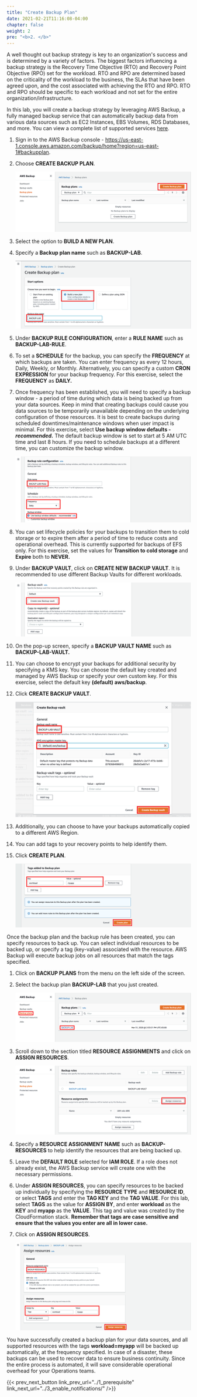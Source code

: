 ```yaml
---
title: "Create Backup Plan"
date: 2021-02-21T11:16:08-04:00
chapter: false
weight: 2
pre: "<b>2. </b>"
---
```


A well thought out backup strategy is key to an organization's success and is determined by a variety of factors. The biggest factors influencing a backup strategy is the Recovery Time Objective (RTO) and Recovery Point Objective (RPO) set for the workload. RTO and RPO are determined based on the criticality of the workload to the business, the SLAs that have been agreed upon, and the cost associated with achieving the RTO and RPO. RTO and RPO should be specific to each workload and not set for the entire organization/infrastructure.

In this lab, you will create a backup strategy by leveraging AWS Backup, a fully managed backup service that can automatically backup data from various data sources such as EC2 Instances, EBS Volumes, RDS Databases, and more. You can view a complete list of supported services [here](https://docs.aws.amazon.com/aws-backup/latest/devguide/whatisbackup.html#supported-resources).

1.  Sign in to the AWS Backup console - <https://us-east-1.console.aws.amazon.com/backup/home?region=us-east-1#backupplan>.
1.  Choose **CREATE BACKUP PLAN**.

    ![create-backup-plan-1](/Reliability/200_Testing_Backup_and_Restore_of_Data/Images/create-backup-plan-1.png)

1.  Select the option to **BUILD A NEW PLAN**.
1.  Specify a **Backup plan name** such as **BACKUP-LAB**.

    ![build-new-backup-plan](/Reliability/200_Testing_Backup_and_Restore_of_Data/Images/build-new-backup-plan.png)

1.  Under **BACKUP RULE CONFIGURATION**, enter a **RULE NAME** such as **BACKUP-LAB-RULE**.
1.  To set a **SCHEDULE** for the backup, you can specify the **FREQUENCY** at which backups are taken. You can enter frequency as every 12 hours, Daily, Weekly, or Monthly. Alternatively, you can specify a custom **CRON EXPRESSION** for your backup frequency. For this exercise, select the **FREQUENCY** as **DAILY.**
1.  Once frequency has been established, you will need to specify a backup window - a period of time during which data is being backed up from your data sources. Keep in mind that creating backups could cause you data sources to be temporarily unavailable depending on the underlying configuration of those resources. It is best to create backups during scheduled downtimes/maintenance windows when user impact is minimal. For this exercise, select **Use backup window defaults - *recommended.*** The default backup window is set to start at 5 AM UTC time and last 8 hours. If you need to schedule backups at a different time, you can customize the backup window.

    ![backup-rule-configuration](/Reliability/200_Testing_Backup_and_Restore_of_Data/Images/backup-rule-configuration.png)

1.  You can set lifecycle policies for your backups to transition them to cold storage or to expire them after a period of time to reduce costs and operational overhead. This is currently supported for backups of EFS only. For this exercise, set the values for **Transition to cold storage** and **Expire** both to **NEVER.**
1.  Under **BACKUP VAULT**, click on **CREATE NEW BACKUP VAULT**. It is recommended to use different Backup Vaults for different workloads.

    ![create-backup-vault](/Reliability/200_Testing_Backup_and_Restore_of_Data/Images/create-backup-vault.png)

1. On the pop-up screen, specify a **BACKUP VAULT NAME** such as **BACKUP-LAB-VAULT.**
1. You can choose to encrypt your backups for additional security by specifying a KMS key. You can choose the default key created and managed by AWS Backup or specify your own custom key. For this exercise, select the default key **(default) aws/backup**.
1. Click **CREATE BACKUP VAULT**.

    ![backup-vault-configuration](/Reliability/200_Testing_Backup_and_Restore_of_Data/Images/backup-vault-configuration.png)

1. Additionally, you can choose to have your backups automatically copied to a different AWS Region.
1. You can add tags to your recovery points to help identify them.
1. Click **CREATE PLAN**.

    ![create-backup-plan-2](/Reliability/200_Testing_Backup_and_Restore_of_Data/Images/create-backup-plan-2.png)

Once the backup plan and the backup rule has been created, you can specify resources to back up. You can select individual resources to be backed up, or specify a tag (key-value) associated with the resource. AWS Backup will execute backup jobs on all resources that match the tags specified.

1.  Click on **BACKUP PLANS** from the menu on the left side of the screen.
1.  Select the backup plan **BACKUP-LAB** that you just created.

    ![select-backup-plan](/Reliability/200_Testing_Backup_and_Restore_of_Data/Images/select-backup-plan.png)

1.  Scroll down to the section titled **RESOURCE ASSIGNMENTS** and click on **ASSIGN RESOURCES**.

    ![resource-assignments](/Reliability/200_Testing_Backup_and_Restore_of_Data/Images/resource-assignments.png)

1.  Specify a **RESOURCE ASSIGNMENT NAME** such as **BACKUP-RESOURCES** to help identify the resources that are being backed up.
1.  Leave the **DEFAULT ROLE** selected for **IAM ROLE**. If a role does not already exist, the AWS Backup service will create one with the necessary permissions.
1.  Under **ASSIGN RESOURCES**, you can specify resources to be backed up individually by specifying the **RESOURCE TYPE** and **RESOURCE ID**, or select **TAGS** and enter the **TAG KEY** and the **TAG VALUE**. For this lab, select **TAGS** as the value for **ASSIGN BY**, and enter **workload** as the **KEY** and **myapp** as the **VALUE**. This tag and value was created by the CloudFormation stack. **Remember that tags are case sensitive and ensure that the values you enter are all in lower case.**
1.  Click on **ASSIGN RESOURCES**.

    ![assign-resources](/Reliability/200_Testing_Backup_and_Restore_of_Data/Images/assign-resources.png)

You have successfully created a backup plan for your data sources, and all supported resources with the tags **workload=myapp** will be backed up automatically, at the frequency specified. In case of a disaster, these backups can be used to recover data to ensure business continuity. Since the entire process is automated, it will save considerable operational overhead for your Operations teams.

{{< prev_next_button link_prev_url="../1_prerequisite" link_next_url="../3_enable_notifications/" />}}
